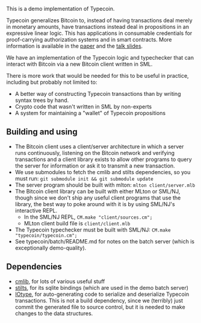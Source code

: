 This is a demo implementation of Typecoin.

Typecoin generalizes Bitcoin to, instead of having transactions deal
merely in monetary amounts, have transactions instead deal in
propositions in an expressive linear logic.
This has applications in consumable credentials for proof-carrying
authorization systems and in smart contracts.
More information is available in the
[paper](https://www.msully.net/stuff/typecoin.pdf) and the
[talk slides](https://www.msully.net/stuff/typecoin-slides.pdf).

We have an implementation of the Typecoin logic and typechecker that
can interact with Bitcoin via a new Bitcoin client written in SML.

There is more work that would be needed for this to be useful in
practice, including but probably not limited to:
 * A better way of constructing Typecoin transactions than
   by writing syntax trees by hand.
 * Crypto code that wasn't written in SML by non-experts
 * A system for maintaining a "wallet" of Typecoin propositions


Building and using
-----------
 * The Bitcoin client uses a client/server architecture in which a
   server runs continuously, listening on the Bitcoin network and
   verifying transactions and a client library exists to allow other
   programs to query the server for information or ask it to transmit
   a new transaction.
 * We use submodules to fetch the cmlib and stilts dependencies,
   so you must run:
    `git submodule init && git submodule update`
 * The server program should be built with mlton:
    `mlton client/server.mlb`
 * The Bitcoin client library can be built with either MLton or
   SML/NJ, though since we don't ship any useful client programs that
   use the library, the best way to poke around with it is by using
   SML/NJ's interactive REPL.
    - In the SML/NJ REPL, `CM.make "client/sources.cm";`
    - MLton client build file is `client/client.mlb`
 * The Typecoin typechecker must be built with SML/NJ:
   `CM.make "typecoin/typecoin.cm";`
 * See typecoin/batch/README.md for notes on the batch server
   (which is exceptionally demo-quality).


Dependencies
-----------
 * [cmlib](https://github.com/standardml/cmlib/), for lots of various useful stuff
 * [stilts](https://github.com/j4cbo/stilts/), for its sqlite
   bindings (which are used in the demo batch server)
 * [IOtype](http://yumegakanau.org/code/iotype/), for auto-generating
   code to serialize and deserialize Typecoin transactions. This is not
   a build dependency, since we (terribly) just commit the generated
   file to source control, but it is needed to make changes to the
   data structures.
